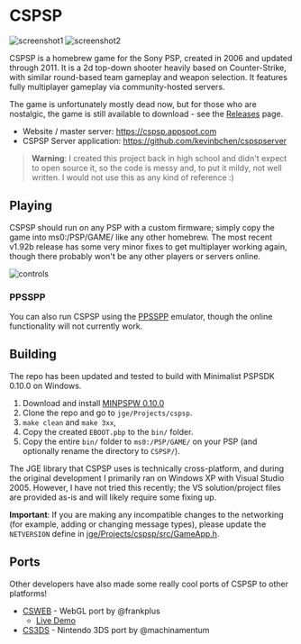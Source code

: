 # CSPSP

![screenshot1](https://user-images.githubusercontent.com/2881968/173958305-68c42c56-7d0d-49db-8a21-fbd25b0f7e6c.png)
![screenshot2](https://user-images.githubusercontent.com/2881968/173957027-63d38e88-00fd-4d98-91b7-109fe53518d4.png)

CSPSP is a homebrew game for the Sony PSP, created in 2006 and updated through 2011. It is a 2d top-down shooter heavily based on Counter-Strike, with similar round-based team gameplay and weapon selection. It features fully multiplayer gameplay via community-hosted servers.

The game is unfortunately mostly dead now, but for those who are nostalgic, the game is still available to download - see the [Releases](https://github.com/kevinbchen/cspsp/releases) page.

- Website / master server: https://cspsp.appspot.com
- CSPSP Server application: https://github.com/kevinbchen/cspspserver

> **Warning**: I created this project back in high school and didn't expect to open source it, so the code is messy and, to put it mildy, not well written. I would not use this as any kind of reference :)

## Playing

CSPSP should run on any PSP with a custom firmware; simply copy the game into ms0:/PSP/GAME/ like any other homebrew. The most recent v1.92b release has some very minor fixes to get multiplayer working again, though there probably won't be any other players or servers online.

![controls](https://user-images.githubusercontent.com/2881968/173964080-ab480a79-af94-454a-bdfe-a2a56b491cad.png)

### PPSSPP
You can also run CSPSP using the [PPSSPP](https://www.ppsspp.org/) emulator, though the online functionality will not currently work.

## Building

The repo has been updated and tested to build with Minimalist PSPSDK 0.10.0 on Windows.
1. Download and install [MINPSPW 0.10.0](https://sourceforge.net/projects/minpspw/files/SDK%20%2B%20devpak/pspsdk%200.10.0/)
2. Clone the repo and go to `jge/Projects/cspsp`.
3. `make clean` and `make 3xx`, 
4. Copy the created `EBOOT.pbp` to the `bin/` folder.
5. Copy the entire `bin/` folder to `ms0:/PSP/GAME/` on your PSP (and optionally rename the directory to `CSPSP/`).

The JGE library that CSPSP uses is technically cross-platform, and during the original development I primarily ran on Windows XP with Visual Studio 2005. However, I have not tried this recently; the VS solution/project files are provided as-is and will likely require some fixing up.

**Important**: If you are making any incompatible changes to the networking (for example, adding or changing message types), please update the `NETVERSION` define in [jge/Projects/cspsp/src/GameApp.h](jge/Projects/cspsp/src/GameApp.h).

## Ports

Other developers have also made some really cool ports of CSPSP to other platforms!

- [CSWEB](https://github.com/frankplus/csweb) - WebGL port by @frankplus
  - [Live Demo](https://frankplus.github.io/)
- [CS3DS](https://github.com/machinamentum/CS3DS) - Nintendo 3DS port by @machinamentum
